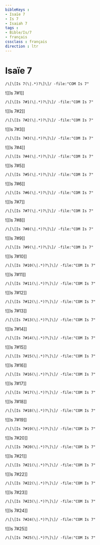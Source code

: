 ```yaml
---
bibleKeys : 
- Isaïe 7
- Is 7
- Isaiah 7
tags : 
- Bible/Is/7
- français
cssclass : français
direction : ltr
---
```


# Isaïe 7

```query
/\[\[Is 7(\|.*)?\]\]/ -file:"COM Is 7"
```



![[Is 7#1]]

```query
/\[\[Is 7#1(\|.*)?\]\]/ -file:"COM Is 7"
```

![[Is 7#2]]

```query
/\[\[Is 7#2(\|.*)?\]\]/ -file:"COM Is 7"
```

![[Is 7#3]]

```query
/\[\[Is 7#3(\|.*)?\]\]/ -file:"COM Is 7"
```

![[Is 7#4]]

```query
/\[\[Is 7#4(\|.*)?\]\]/ -file:"COM Is 7"
```

![[Is 7#5]]

```query
/\[\[Is 7#5(\|.*)?\]\]/ -file:"COM Is 7"
```

![[Is 7#6]]

```query
/\[\[Is 7#6(\|.*)?\]\]/ -file:"COM Is 7"
```

![[Is 7#7]]

```query
/\[\[Is 7#7(\|.*)?\]\]/ -file:"COM Is 7"
```

![[Is 7#8]]

```query
/\[\[Is 7#8(\|.*)?\]\]/ -file:"COM Is 7"
```

![[Is 7#9]]

```query
/\[\[Is 7#9(\|.*)?\]\]/ -file:"COM Is 7"
```

![[Is 7#10]]

```query
/\[\[Is 7#10(\|.*)?\]\]/ -file:"COM Is 7"
```

![[Is 7#11]]

```query
/\[\[Is 7#11(\|.*)?\]\]/ -file:"COM Is 7"
```

![[Is 7#12]]

```query
/\[\[Is 7#12(\|.*)?\]\]/ -file:"COM Is 7"
```

![[Is 7#13]]

```query
/\[\[Is 7#13(\|.*)?\]\]/ -file:"COM Is 7"
```

![[Is 7#14]]

```query
/\[\[Is 7#14(\|.*)?\]\]/ -file:"COM Is 7"
```

![[Is 7#15]]

```query
/\[\[Is 7#15(\|.*)?\]\]/ -file:"COM Is 7"
```

![[Is 7#16]]

```query
/\[\[Is 7#16(\|.*)?\]\]/ -file:"COM Is 7"
```

![[Is 7#17]]

```query
/\[\[Is 7#17(\|.*)?\]\]/ -file:"COM Is 7"
```

![[Is 7#18]]

```query
/\[\[Is 7#18(\|.*)?\]\]/ -file:"COM Is 7"
```

![[Is 7#19]]

```query
/\[\[Is 7#19(\|.*)?\]\]/ -file:"COM Is 7"
```

![[Is 7#20]]

```query
/\[\[Is 7#20(\|.*)?\]\]/ -file:"COM Is 7"
```

![[Is 7#21]]

```query
/\[\[Is 7#21(\|.*)?\]\]/ -file:"COM Is 7"
```

![[Is 7#22]]

```query
/\[\[Is 7#22(\|.*)?\]\]/ -file:"COM Is 7"
```

![[Is 7#23]]

```query
/\[\[Is 7#23(\|.*)?\]\]/ -file:"COM Is 7"
```

![[Is 7#24]]

```query
/\[\[Is 7#24(\|.*)?\]\]/ -file:"COM Is 7"
```

![[Is 7#25]]

```query
/\[\[Is 7#25(\|.*)?\]\]/ -file:"COM Is 7"
```

